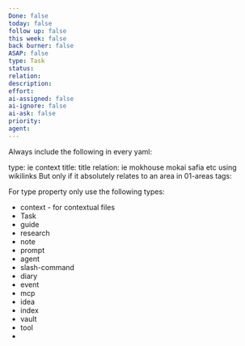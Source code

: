 ```yaml
---
Done: false
today: false
follow up: false
this week: false
back burner: false
ASAP: false
type: Task
status:
relation:
description:
effort:
ai-assigned: false
ai-ignore: false
ai-ask: false
priority:
agent:
---
```

Always include the following in every yaml:

type: ie context
title: title
relation: ie mokhouse mokai safia etc using wikilinks
But only if it absolutely relates to an area in 01-areas
tags:

For type property only use the following types:

- context - for contextual files
- Task
- guide
- research
- note
- prompt
- agent
- slash-command
- diary
- event
- mcp
- idea
- index
- vault
- tool
-
